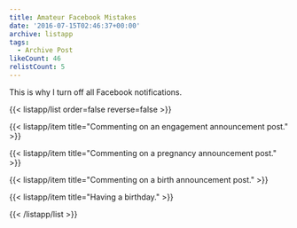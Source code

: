 ```yaml
---
title: Amateur Facebook Mistakes
date: '2016-07-15T02:46:37+00:00'
archive: listapp
tags: 
  - Archive Post
likeCount: 46
relistCount: 5
---
```


This is why I turn off all Facebook notifications.

<!--more-->

{{< listapp/list order=false reverse=false >}}

   {{< listapp/item title="Commenting on an engagement announcement post." >}}

   {{< listapp/item title="Commenting on a pregnancy announcement post." >}}

   {{< listapp/item title="Commenting on a birth announcement post." >}}

   {{< listapp/item title="Having a birthday." >}}

{{< /listapp/list >}}
